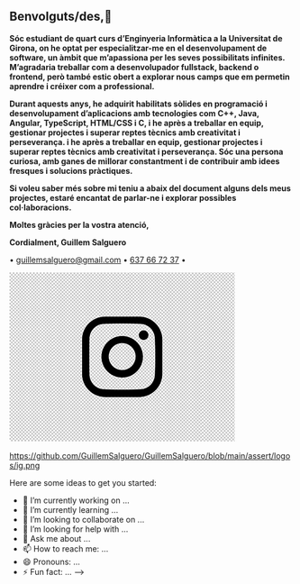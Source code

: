 ## Benvolguts/des,👋
<p>
  <b>
Sóc estudiant de quart curs d’Enginyeria Informàtica a la Universitat de Girona, on he optat per especialitzar-me en el desenvolupament de software, un àmbit que m’apassiona per les seves possibilitats infinites. M’agradaria treballar com a desenvolupador fullstack, backend o frontend, però també estic obert a explorar nous camps que em permetin aprendre i créixer com a professional.

Durant aquests anys, he adquirit habilitats sòlides en programació i desenvolupament d’aplicacions amb tecnologies com C++, Java, Angular, TypeScript, HTML/CSS i C, i he après a treballar en equip, gestionar projectes i superar reptes tècnics amb creativitat i perseverança. i he après a treballar en equip, gestionar projectes i superar reptes tècnics amb creativitat i perseverança. Sóc una persona curiosa, amb ganes de millorar constantment i de contribuir amb idees fresques i solucions pràctiques.

Si voleu saber més sobre mi teniu a abaix del document alguns dels meus projectes, estaré encantat de parlar-ne i explorar possibles col·laboracions.

Moltes gràcies per la vostra atenció,

Cordialment,
Guillem Salguero </b>


 &bull; 
      <a href="mailto:guillemsalguero@gmail.com">guillemsalguero@gmail.com</a>
 &bull;
      <a href="tel:637667237">637 66 72 37</a>
 &bull;
</p>

<a href="https://github.com/GuillemSalguero"><img src="https://raw.githubusercontent.com/GuillemSalguero/GuillemSalguero/main/assert/logos/ig.png"></a>

https://github.com/GuillemSalguero/GuillemSalguero/blob/main/assert/logos/ig.png
 
Here are some ideas to get you started:

- 🔭 I’m currently working on ...
- 🌱 I’m currently learning ...
- 👯 I’m looking to collaborate on ...
- 🤔 I’m looking for help with ...
- 💬 Ask me about ...
- 📫 How to reach me: ...
- 😄 Pronouns: ...
- ⚡ Fun fact: ...
-->
